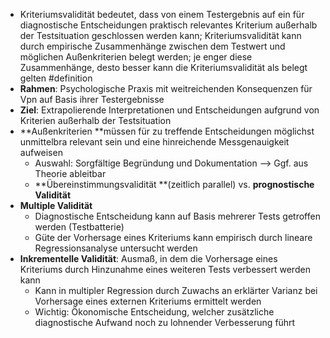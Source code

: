 - Kriteriumsvalidität bedeutet, dass von einem Testergebnis auf ein für diagnostische Entscheidungen praktisch relevantes Kriterium außerhalb der Testsituation geschlossen werden kann; Kriteriumsvalidität kann durch empirische Zusammenhänge zwischen dem Testwert und möglichen Außenkriterien belegt werden; je enger diese Zusammenhänge, desto besser kann die Kriteriumsvalidität als belegt gelten #definition
- **Rahmen**: Psychologische Praxis mit weitreichenden Konsequenzen für Vpn auf Basis ihrer Testergebnisse
- **Ziel**: Extrapolierende Interpretationen und Entscheidungen aufgrund von Kriterien außerhalb der Testsituation
- **Außenkriterien **müssen für zu treffende Entscheidungen möglichst unmittelbra relevant sein und eine hinreichende Messgenauigkeit aufweisen
    - Auswahl: Sorgfältige Begründung und Dokumentation --> Ggf. aus Theorie ableitbar
    - **Übereinstimmungsvalidität **(zeitlich parallel) vs. **prognostische Validität**
- **Multiple Validität**
    - Diagnostische Entscheidung kann auf Basis mehrerer Tests getroffen werden (Testbatterie)
    - Güte der Vorhersage eines Kriteriums kann empirisch durch lineare Regressionsanalyse untersucht werden
- **Inkrementelle Validität**: Ausmaß, in dem die Vorhersage eines Kriteriums durch Hinzunahme eines weiteren Tests verbessert werden kann
    - Kann in multipler Regression durch Zuwachs an erklärter Varianz bei Vorhersage eines externen Kriteriums ermittelt werden
    - Wichtig: Ökonomische Entscheidung, welcher zusätzliche diagnostische Aufwand noch zu lohnender Verbesserung führt
